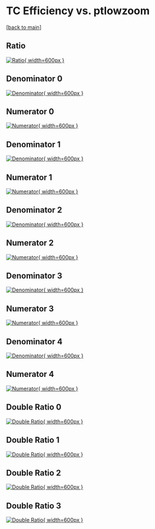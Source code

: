 # TC Efficiency vs. ptlowzoom

[[back to main](./)]



## Ratio

[![Ratio](../mtv/var/TC_base_11_1_eff_ptlowzoom.png){ width=600px }](../mtv/var/TC_base_11_1_eff_ptlowzoom.pdf)

## Denominator 0

[![Denominator](../mtv/den/TC_base_11_1_eff_ptlowzoom_den0.png){ width=600px }](../mtv/den/TC_base_11_1_eff_ptlowzoom_den0.pdf)

## Numerator 0

[![Numerator](../mtv/num/TC_base_11_1_eff_ptlowzoom_num0.png){ width=600px }](../mtv/num/TC_base_11_1_eff_ptlowzoom_num0.pdf)

## Denominator 1

[![Denominator](../mtv/den/TC_base_11_1_eff_ptlowzoom_den1.png){ width=600px }](../mtv/den/TC_base_11_1_eff_ptlowzoom_den1.pdf)

## Numerator 1

[![Numerator](../mtv/num/TC_base_11_1_eff_ptlowzoom_num1.png){ width=600px }](../mtv/num/TC_base_11_1_eff_ptlowzoom_num1.pdf)

## Denominator 2

[![Denominator](../mtv/den/TC_base_11_1_eff_ptlowzoom_den2.png){ width=600px }](../mtv/den/TC_base_11_1_eff_ptlowzoom_den2.pdf)

## Numerator 2

[![Numerator](../mtv/num/TC_base_11_1_eff_ptlowzoom_num2.png){ width=600px }](../mtv/num/TC_base_11_1_eff_ptlowzoom_num2.pdf)

## Denominator 3

[![Denominator](../mtv/den/TC_base_11_1_eff_ptlowzoom_den3.png){ width=600px }](../mtv/den/TC_base_11_1_eff_ptlowzoom_den3.pdf)

## Numerator 3

[![Numerator](../mtv/num/TC_base_11_1_eff_ptlowzoom_num3.png){ width=600px }](../mtv/num/TC_base_11_1_eff_ptlowzoom_num3.pdf)

## Denominator 4

[![Denominator](../mtv/den/TC_base_11_1_eff_ptlowzoom_den4.png){ width=600px }](../mtv/den/TC_base_11_1_eff_ptlowzoom_den4.pdf)

## Numerator 4

[![Numerator](../mtv/num/TC_base_11_1_eff_ptlowzoom_num4.png){ width=600px }](../mtv/num/TC_base_11_1_eff_ptlowzoom_num4.pdf)

## Double Ratio 0

[![Double Ratio](../mtv/ratio/TC_base_11_1_eff_ptlowzoom_ratio0.png){ width=600px }](../mtv/ratio/TC_base_11_1_eff_ptlowzoom_ratio0.pdf)

## Double Ratio 1

[![Double Ratio](../mtv/ratio/TC_base_11_1_eff_ptlowzoom_ratio1.png){ width=600px }](../mtv/ratio/TC_base_11_1_eff_ptlowzoom_ratio1.pdf)

## Double Ratio 2

[![Double Ratio](../mtv/ratio/TC_base_11_1_eff_ptlowzoom_ratio2.png){ width=600px }](../mtv/ratio/TC_base_11_1_eff_ptlowzoom_ratio2.pdf)

## Double Ratio 3

[![Double Ratio](../mtv/ratio/TC_base_11_1_eff_ptlowzoom_ratio3.png){ width=600px }](../mtv/ratio/TC_base_11_1_eff_ptlowzoom_ratio3.pdf)

